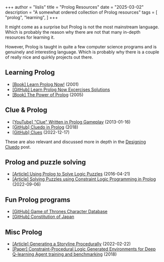 +++
author = "lislis"
title = "Prolog Resources"
date = "2025-03-02"
description = "A somewhat ordered collection of Prolog resources"
tags = [
    "prolog",
    "learning",
]
+++

It might come as a surprise but Prolog is not the most mainstream language. Which is probably the reason why there are not that many in-depth resources for learning it.

However, Prolog is taught in quite a few computer science programs and is genuinely and interesting language. Which is probably why there is a couple of really nice and quirkly projects out there.

## Learning Prolog
- [[Book] Learn Prolog Now!](https://www.let.rug.nl/bos/lpn/index.php) (2001)
- [[GitHub] Learn Prolog Now Excercises Solutions](https://github.com/mrkkrp/lpnes)
- [[Book] The Power of Prolog](https://www.metalevel.at/prolog) (2005)

## Clue & Prolog
- [[YouTube] "Clue" Written in Prolog Gameplay](https://www.youtube.com/watch?v=rZ34Df9S36I) (2013-01-16)
- [[GitHub] Cluedo in Prolog](https://github.com/JGalego/cluedo-prolog) (2018)
- [[GitHub] Clues](https://github.com/asigdel29/Clues) (2022-12-17)

These are also relevant and discussed more in depth in the [Designing Cluedo](/blog/designing-cluedo/) post.


## Prolog and puzzle solving
- [[Article] Using Prolog to Solve Logic Puzzles](https://bennycheung.github.io/using-prolog-to-solve-logic-puzzles) (2016-04-21)
- [[Article] Solving Puzzles using Constraint Logic Programming in Prolog](https://bennycheung.github.io/solving-puzzles-using-clp) (2022-09-06)

## Fun Prolog programs
- [[GitHub] Game of Thrones Character Database](https://github.com/rachelwiles/GoT-Check)
- [[GitHub] Constitution of Japan](https://github.com/bitlaw-jp/the-constitution-of-japan)

## Misc Prolog
- [[Article] Generating a Storyline Procedurally](https://www.noveltech.dev/procedural-story) (2022-02-22)
- [[Paper] Constraint-Procedural Logic Generated Environments for Deep Q-learning Agent training and benchmarking](https://ceur-ws.org/Vol-3204/paper_27.pdf) (2018)
